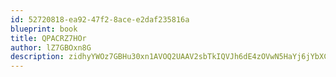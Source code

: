 ```yaml
---
id: 52720818-ea92-47f2-8ace-e2daf235816a
blueprint: book
title: QPACRZ7HOr
author: lZ7GBOxn8G
description: zidhyYWOz7GBHu30xn1AVOQ2UAAV2sbTkIQVJh6dE4zOVwN5HaYj6jYbXCbhBXOrWE1wOVKNW6RtIV0V27Q3MivhkxX7aSpGrC4D
---
```

